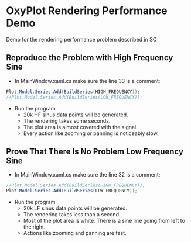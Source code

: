 OxyPlot Rendering Performance Demo
===

Demo for the rendering performance problem described in SO

Reproduce the Problem with High Frequency Sine
---

* In MainWindow.xaml.cs make sure the line 33 is a comment:

```csharp
Plot.Model.Series.Add(BuildSeries(HIGH_FREQUENCY));
//Plot.Model.Series.Add(BuildSeries(LOW_FREQUENCY));
```

* Run the program
  * 20k HF sinus data points will be generated.
  * The rendering takes some seconds.
  * The plot area is almost covered with the signal.
  * Every action like zooming or panning is noticeably slow.

Prove That There Is No Problem Low Frequency Sine
---

* In MainWindow.xaml.cs make sure the line 32 is a comment:

```csharp
//Plot.Model.Series.Add(BuildSeries(HIGH_FREQUENCY));
Plot.Model.Series.Add(BuildSeries(LOW_FREQUENCY));
```

* Run the program
  * 20k LF sinus data points will be generated.
  * The rendering takes less than a second.
  * Most of the plot area is white. There is a sine line going from left to the right.
  * Actions like zooming and panning are fast.
